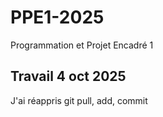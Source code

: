 # PPE1-2025
Programmation et Projet Encadré 1
## Travail 4 oct 2025
J'ai réappris git pull, add, commit
